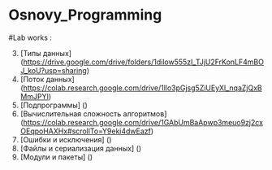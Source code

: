 # Osnovy_Programming

#Lab works :


3. [Типы данных] (https://drive.google.com/drive/folders/1dilow555zI_TJjU2FrKonLF4mBOJ_koU?usp=sharing)
4. [Поток данных] (https://colab.research.google.com/drive/1llo3pGjsg5ZiUEyXl_nqaZjQxBMmJPYI)
5. [Подпрограммы] ()
6. [Вычислительная сложность алгоритмов] (https://colab.research.google.com/drive/1GAbUmBaApwp3meuo9zj2cxOEqpoHAXHx#scrollTo=Y9eki4dwEazf)
7. [Ошибки и исключения] ()
8. [Файлы и сериализация данных] ()
9. [Модули и пакеты] ()
